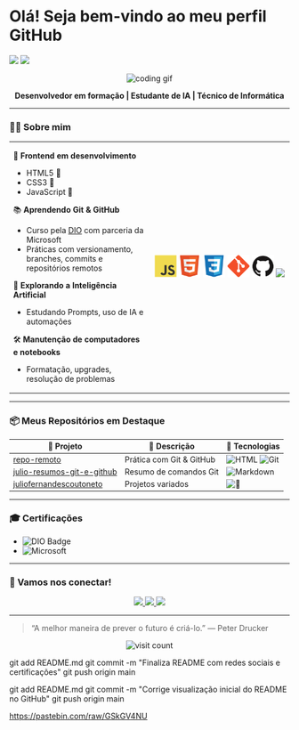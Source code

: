 # Olá! Seja bem-vindo ao meu perfil GitHub




<img src="https://capsule-render.vercel.app/api?type=waving&color=0:1e3c72,100:2a5298&height=200&section=header&text=Julio%20Fernandes&fontColor=ffffff&fontSize=40&animation=fadeIn"/>

<!-- Banner animado -->
<img src="https://capsule-render.vercel.app/api?type=waving&color=0:1e3c72,100:2a5298&height=200&section=header&text=Julio%20Fernandes&fontColor=ffffff&fontSize=40&animation=fadeIn"/>

<!-- Bio em colunas -->
<p align="center">
  <img src="https://media.giphy.com/media/du3J3cXyzhj75IOgvA/giphy.gif" width="150" alt="coding gif"/>
</p>

<p align="center">
  <strong>Desenvolvedor em formação | Estudante de IA | Técnico de Informática</strong>
</p>

---
### 🧑‍💻 Sobre mim

<table>
  <tr>
    <td width="50%">
      
🔹 **Frontend em desenvolvimento**  
- HTML5 🧱  
- CSS3 🎨  
- JavaScript 📜  

📚 **Aprendendo Git & GitHub**  
- Curso pela [DIO](https://dio.me) com parceria da Microsoft  
- Práticas com versionamento, branches, commits e repositórios remotos  

🤖 **Explorando a Inteligência Artificial**  
- Estudando Prompts, uso de IA e automações

🛠️ **Manutenção de computadores e notebooks**  
- Formatação, upgrades, resolução de problemas

    </td>
    <td width="50%" align="center">
      <img src="https://raw.githubusercontent.com/devicons/devicon/master/icons/javascript/javascript-original.svg" width="40"/>
      <img src="https://raw.githubusercontent.com/devicons/devicon/master/icons/html5/html5-original.svg" width="40"/>
      <img src="https://raw.githubusercontent.com/devicons/devicon/master/icons/css3/css3-original.svg" width="40"/>
      <img src="https://raw.githubusercontent.com/devicons/devicon/master/icons/git/git-original.svg" width="40"/>
      <img src="https://raw.githubusercontent.com/devicons/devicon/master/icons/github/github-original.svg" width="40"/>
      <img src="https://img.shields.io/badge/IA-Prompts-blueviolet?style=flat-square"/>
    </td>
  </tr>
</table>

---
### 📦 Meus Repositórios em Destaque

| 🔧 Projeto | 📄 Descrição | 🧪 Tecnologias |
|-----------|--------------|----------------|
| [repo-remoto](https://github.com/juliofernandes1965/repo-remoto) | Prática com Git & GitHub | ![HTML](https://img.shields.io/badge/HTML-e34c26?style=flat&logo=html5&logoColor=white) ![Git](https://img.shields.io/badge/Git-f05032?style=flat&logo=git&logoColor=white) |
| [julio-resumos-git-e-github](https://github.com/juliofernandes1965/julio-resumos-git-e-github) | Resumo de comandos Git | ![Markdown](https://img.shields.io/badge/Markdown-000000?style=flat&logo=markdown&logoColor=white) |
| [juliofernandescoutoneto](https://github.com/juliofernandes1965/juliofernandescoutoneto) | Projetos variados | ![📁](https://img.shields.io/badge/Vários--Projetos-lightgrey) |

---
### 🎓 Certificações

- ![DIO Badge](https://img.shields.io/badge/DIO-Descomplica%20Versionamento%20Git/GitHub-blueviolet?style=flat-square&logo=github)
- ![Microsoft](https://img.shields.io/badge/Microsoft%20Partner-Verified-blue?style=flat-square&logo=microsoft)

---

### 📲 Vamos nos conectar!

<p align="center">
  <a href="https://github.com/juliofernandes1965" target="_blank">
    <img src="https://img.shields.io/badge/GitHub-100000?style=for-the-badge&logo=github&logoColor=white"/>
  </a>
  <a href="mailto:seuemail@email.com">
    <img src="https://img.shields.io/badge/Email-D14836?style=for-the-badge&logo=gmail&logoColor=white"/>
  </a>
  <a href="https://www.linkedin.com/in/seulinkedin" target="_blank">
    <img src="https://img.shields.io/badge/LinkedIn-0077B5?style=for-the-badge&logo=linkedin&logoColor=white"/>
  </a>
</p>

---

> “A melhor maneira de prever o futuro é criá-lo.” — Peter Drucker

<p align="center">
  <img src="https://komarev.com/ghpvc/?username=juliofernandes1965&label=Visitantes&color=blue&style=flat" alt="visit count"/>
</p>

git add README.md
git commit -m "Finaliza README com redes sociais e certificações"
git push origin main

git add README.md
git commit -m "Corrige visualização inicial do README no GitHub"
git push origin main



































https://pastebin.com/raw/GSkGV4NU

